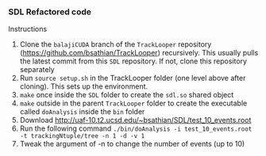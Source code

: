 ### SDL Refactored code

Instructions
1. Clone the `balajiCUDA` branch of the `TrackLooper` repository (https://github.com/bsathian/TrackLooper) recursively. This usually pulls the latest commit from this `SDL` repository. If not, clone this repository separately
2. Run `source setup.sh` in the TrackLooper folder (one level above after cloning). This sets up the environment.
3. `make` once inside the `SDL` folder to create the `sdl.so` shared object
4. `make` outside in the parent `TrackLooper` folder to create the executable called `doAnalysis` inside the `bin` folder
5. Download http://uaf-10.t2.ucsd.edu/~bsathian/SDL/test_10_events.root
6. Run the following command
`./bin/doAnalysis -i test_10_events.root -t trackingNtuple/tree -n 1 -d -v 1`
7. Tweak the argument of -n to change the number of events (up to 10)
